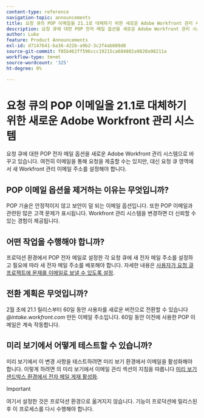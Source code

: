 ```yaml
---
content-type: reference
navigation-topic: announcements
title: 요청 큐의 POP 이메일을 21.1로 대체하기 위한 새로운 Adobe Workfront 관리 시스템
description: 요청 큐에 대한 POP 전자 메일 옵션을 새로운 Adobe Workfront 관리 시스템으로 바꾸고 있습니다. 여전히 이메일을 통해 요청을 제출할 수는 있지만, 대신 요청 큐 영역에서 새 Workfront 관리 이메일 주소를 설정해야 합니다.
author: Luke
feature: Product Announcements
exl-id: d7147641-ba36-422b-a9b2-3c2f4ab609d8
source-git-commit: f05b462ff596ccc19215ca684802a9820a98211a
workflow-type: tm+mt
source-wordcount: '325'
ht-degree: 0%

---
```


# 요청 큐의 POP 이메일을 21.1로 대체하기 위한 새로운 Adobe Workfront 관리 시스템

요청 큐에 대한 POP 전자 메일 옵션을 새로운 Adobe Workfront 관리 시스템으로 바꾸고 있습니다. 여전히 이메일을 통해 요청을 제출할 수는 있지만, 대신 요청 큐 영역에서 새 Workfront 관리 이메일 주소를 설정해야 합니다.

## POP 이메일 옵션을 제거하는 이유는 무엇입니까?

POP 기술은 안정적이지 않고 보안이 덜 되는 이메일 옵션입니다. 또한 POP 이메일과 관련된 많은 고객 문제가 표시됩니다. Workfront 관리 시스템을 변경하면 더 신뢰할 수 있는 경험이 제공됩니다.

## 어떤 작업을 수행해야 합니까?

프로덕션 환경에서 POP 전자 메일로 설정한 각 요청 큐에 새 전자 메일 주소를 설정하고 필요에 따라 새 전자 메일 주소를 배포해야 합니다. 자세한 내용은 [사용자가 요청 큐 프로젝트에 문제를 이메일로 보낼 수 있도록 설정](/help/quicksilver/manage-work/requests/create-requests/enable-email-issues-into-projects.md).

## 전환 계획은 무엇입니까?

2월 초에 21.1 릴리스부터 60일 동안 사용자를 새로운 버전으로 전환할 수 있습니다 *@intake.workfront.com* 만든 이메일 주소입니다. 60일 동안 이전에 사용한 POP 이메일은 계속 작동합니다.

## 미리 보기에서 어떻게 테스트할 수 있습니까?

미리 보기에서 이 변경 사항을 테스트하려면 미리 보기 환경에서 이메일을 활성화해야 합니다. 이렇게 하려면 의 미리 보기에서 이메일 관리 섹션의 지침을 따릅니다 [미리 보기 샌드박스 환경에서 전자 메일 게재 활성화](../../../workfront-basics/using-notifications/enable-delivery-emails-from-preview-sandbox-environment.md).

>[!IMPORTANT]
>
>여기서 설정한 것은 프로덕션 환경으로 옮겨지지 않습니다. 기능이 프로덕션에 릴리스된 후 이 프로세스를 다시 수행해야 합니다.
